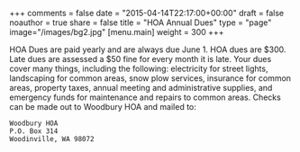 +++
comments = false
date = "2015-04-14T22:17:00+00:00"
draft = false
noauthor = true
share = false
title = "HOA Annual Dues"
type = "page"
image="/images/bg2.jpg"
[menu.main]
weight = 300
+++

HOA Dues are paid yearly and are always due June 1. HOA dues are $300. Late dues are assessed a $50 fine for every month it is late. Your dues cover many things, including the following: electricity for street lights, landscaping for common areas, snow plow services, insurance for common areas, property taxes, annual meeting and administrative supplies, and emergency funds for maintenance and repairs to common areas. Checks can be made out to Woodbury HOA and mailed to:

    Woodbury HOA
    P.O. Box 314
    Woodinville, WA 98072
